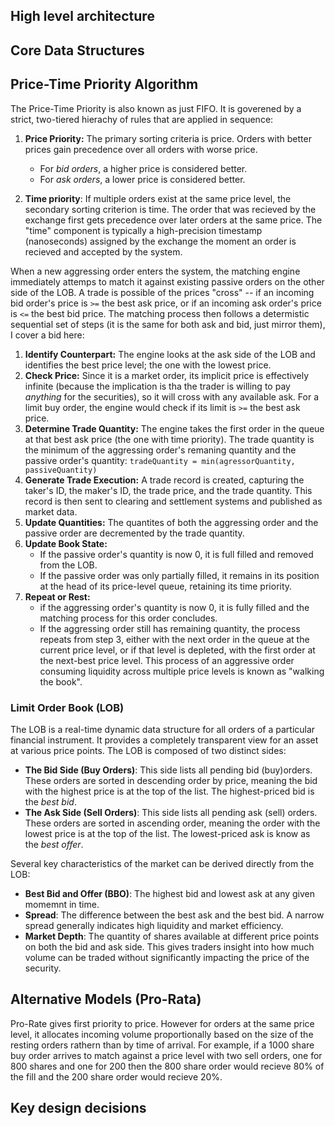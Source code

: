 ## High level architecture

## Core Data Structures

## Price-Time Priority Algorithm
The Price-Time Priority is also known as just FIFO. It is goverened by a strict, two-tiered hierachy of rules that are applied in sequence:
1. **Price Priority:** The primary sorting criteria is price. Orders with better prices gain precedence over all orders with worse price. 
    - For *bid orders*, a higher price is considered better.
    - For *ask orders*, a lower price is considered better.


2. **Time priority**: If multiple orders exist at the same price level, the secondary sorting criterion is time. The order that was recieved by the exchange first gets precedence over later orders at the same price. The "time" component is typically a high-precision timestamp (nanoseconds) assigned by the exchange the moment an order is recieved and accepted by the system.

When a new aggressing order enters the system, the matching engine immediately attemps to match it against existing passive orders on the other side of the LOB. A trade is possible of the prices "cross" -- if an incoming bid order's price is `>=` the best ask price, or if an incoming ask order's price is `<=` the best bid price. The matching process then follows a determistic sequential set of steps (it is the same for both ask and bid, just mirror them), I cover a bid here:

1. **Identify Counterpart:** The engine looks at the ask side of the LOB and identifies the best price level; the one with the lowest price.
2. **Check Price:** Since it is a market order, its implicit price is effectively infinite (because the implication is tha the trader is willing to pay *anything* for the securities), so it will cross with any available ask. For a limit buy order, the engine would check if its limit is `>=` the best ask price.
3. **Determine Trade Quantity:** The engine takes the first order in the queue at that best ask price (the one with time priority). The trade quantity is the minimum of the aggressing order's remaning quantity and the passive order's quantity: `tradeQuantity = min(agressorQuantity, passiveQuantity)`
4. **Generate Trade Execution:** A trade record is created, capturing the taker's ID, the maker's ID, the trade price, and the trade quantity. This record is then sent to clearing and settlement systems and published as market data.
5. **Update Quantities:** The quantites of both the aggressing order and the passive order are decremented by the trade quantity.
6. **Update Book State:** 
    - If the passive order's quantity is now 0, it is full filled and removed from the LOB.
    - If the passive order was only partially filled, it remains in its position at the head of its price-level queue, retaining its time priority.
7. **Repeat or Rest:**
    - if the aggressing order's quantity is now 0, it is fully filled and the matching process for this order concludes.
    - If the aggressing order still has remaining quantity, the process repeats from step 3, either with the next order in the queue at the current price level, or if that level is depleted, with the first order at the next-best price level. This process of an aggressive order consuming liquidity across multiple price levels is known as "walking the book".

### Limit Order Book (LOB)
The LOB is a real-time dynamic data structure for all orders of a particular financial instrument. It provides a completely transparent view for an asset at various price points. The LOB is composed of two distinct sides:


- **The Bid Side (Buy Orders)**: This side lists all pending bid (buy)orders. These orders are sorted in descending order by price, meaning the bid with the highest price is at the top of the list. The highest-priced bid is the *best bid*.
- **The Ask Side (Sell Orders)**: This side lists all pending ask (sell) orders. These orders are sorted in ascending order, meaning the order with the lowest price is at the top of the list. The lowest-priced ask is know as the *best offer*.

Several key characteristics of the market can be derived directly from the LOB:


- **Best Bid and Offer (BBO)**: The highest bid and lowest ask at any given momemnt in time.
- **Spread**: The difference between the best ask and the best bid. A narrow spread generally indicates high liquidity and market efficiency. 
- **Market Depth**: The quantity of shares available at different price points on both the bid and ask side. This gives traders insight into how much volume can be traded without significantly impacting the price of the security.


## Alternative Models (Pro-Rata)
Pro-Rate gives first priority to price. However for orders at the same price level, it allocates incoming volume proportionally based on the size of the resting orders rathern than by time of arrival. For example, if a 1000 share buy order arrives to match against a price level with two sell orders, one for 800 shares and one for 200 then the 800 share order would recieve 80% of the fill and the 200 share order would recieve 20%.

## Key design decisions